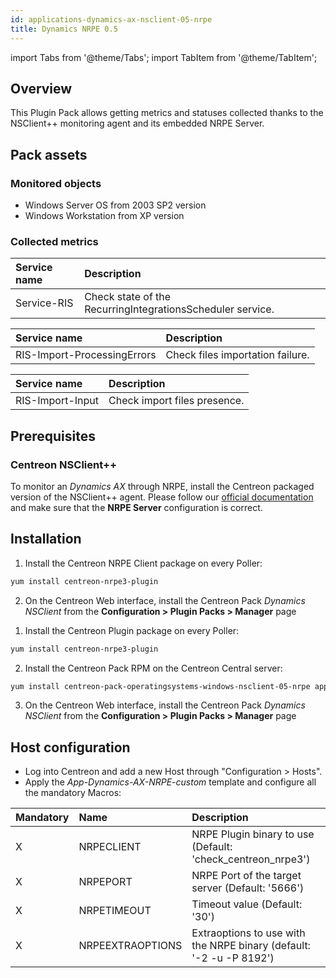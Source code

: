 ```yaml
---
id: applications-dynamics-ax-nsclient-05-nrpe
title: Dynamics NRPE 0.5
---
```

import Tabs from '@theme/Tabs';
import TabItem from '@theme/TabItem';


## Overview

This Plugin Pack allows getting metrics and statuses collected thanks to the NSClient++ 
monitoring agent and its embedded NRPE Server. 

## Pack assets

### Monitored objects

* Windows Server OS from 2003 SP2 version
* Windows Workstation from XP version

### Collected metrics

<Tabs groupId="sync">
<TabItem value="Service-RIS" label="Service-RIS">

| Service name | Description                                                |
| :----------- | :--------------------------------------------------------- |
| Service-RIS  | Check state of the RecurringIntegrationsScheduler service. |

</TabItem>
<TabItem value="RIS-Import-ProcessingErrors" label="RIS-Import-ProcessingErrors">

| Service name                | Description                      |
| :-------------------------- | :------------------------------- |
| RIS-Import-ProcessingErrors | Check files importation failure. |

</TabItem>
<TabItem value="RIS-Import-Input" label="RIS-Import-Input">

| Service name     | Description                  |
| :--------------- | :--------------------------- |
| RIS-Import-Input | Check import files presence. |

</TabItem>
</Tabs>

## Prerequisites

### Centreon NSClient++

To monitor an *Dynamics AX* through NRPE, install the Centreon packaged version of the NSClient++ agent. Please follow our [official documentation](../tutorials/centreon-nsclient-tutorial.md) 
and make sure that the **NRPE Server** configuration is correct.

## Installation 

<Tabs groupId="sync">
<TabItem value="Online License" label="Online License">

1. Install the Centreon NRPE Client package on every Poller:

```bash
yum install centreon-nrpe3-plugin
```

2. On the Centreon Web interface, install the Centreon Pack *Dynamics NSClient* 
from the **Configuration > Plugin Packs > Manager** page

</TabItem>
<TabItem value="Offline License" label="Offline License">

1. Install the Centreon Plugin package on every Poller:

```bash
yum install centreon-nrpe3-plugin
```

2. Install the Centreon Pack RPM on the Centreon Central server:

```bash
yum install centreon-pack-operatingsystems-windows-nsclient-05-nrpe applications-dynamics-ax-nsclient-05-nrpe
```

3. On the Centreon Web interface, install the Centreon Pack *Dynamics NSClient* 
from the **Configuration > Plugin Packs > Manager** page

</TabItem>
</Tabs>

## Host configuration

* Log into Centreon and add a new Host through "Configuration > Hosts".
* Apply the *App-Dynamics-AX-NRPE-custom* template and configure all the mandatory Macros:

| Mandatory | Name             | Description                                                         |
|:----------|:-----------------|:------------------------------------------------------------------- |
| X         | NRPECLIENT       | NRPE Plugin binary to use (Default: 'check_centreon_nrpe3')         |
| X         | NRPEPORT         | NRPE Port of the target server (Default: '5666')                    |
| X         | NRPETIMEOUT      | Timeout value (Default: '30')                                       |
| X         | NRPEEXTRAOPTIONS | Extraoptions to use with the NRPE binary (default: '-2 -u -P 8192') |
